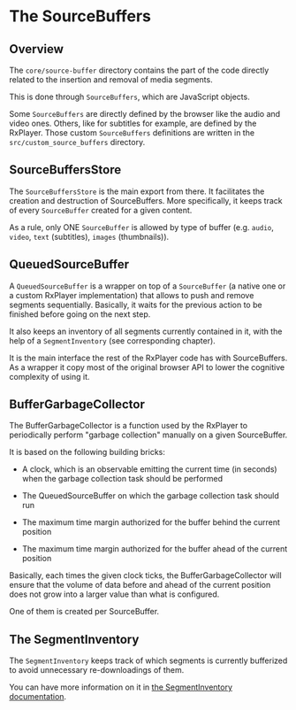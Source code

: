 # The SourceBuffers ############################################################


## Overview ####################################################################

The ``core/source-buffer`` directory contains the part of the code directly
related to the insertion and removal of media segments.

This is done through `SourceBuffers`, which are JavaScript objects.

Some `SourceBuffers` are directly defined by the browser like the audio and
video ones. Others, like for subtitles for example, are defined by the RxPlayer.
Those custom `SourceBuffers` definitions are written in the
`src/custom_source_buffers` directory.



## SourceBuffersStore ##########################################################

The ``SourceBuffersStore`` is the main export from there. It facilitates the
creation and destruction of SourceBuffers.
More specifically, it keeps track of every ``SourceBuffer`` created for a given
content.

As a rule, only ONE ``SourceBuffer`` is allowed by type of buffer (e.g.
``audio``, ``video``, ``text`` (subtitles), ``images`` (thumbnails)).



## QueuedSourceBuffer ##########################################################

A ``QueuedSourceBuffer`` is a wrapper on top of a ``SourceBuffer`` (a native one
or a custom RxPlayer implementation) that allows to push and remove segments
sequentially.
Basically, it waits for the previous action to be finished before going on the
next step.

It also keeps an inventory of all segments currently contained in it, with the
help of a `SegmentInventory` (see corresponding chapter).

It is the main interface the rest of the RxPlayer code has with SourceBuffers.
As a wrapper it copy most of the original browser API to lower the cognitive
complexity of using it.



## BufferGarbageCollector ######################################################

The BufferGarbageCollector is a function used by the RxPlayer to
periodically perform "garbage collection" manually on a given SourceBuffer.

It is based on the following building bricks:

  - A clock, which is an observable emitting the current time (in seconds) when
    the garbage collection task should be performed

  - The QueuedSourceBuffer on which the garbage collection task should run

  - The maximum time margin authorized for the buffer behind the current
    position

  - The maximum time margin authorized for the buffer ahead of the current
    position

Basically, each times the given clock ticks, the BufferGarbageCollector will
ensure that the volume of data before and ahead of the current position does not
grow into a larger value than what is configured.

One of them is created per SourceBuffer.



## The SegmentInventory ########################################################

The ``SegmentInventory`` keeps track of which segments is currently bufferized
to avoid unnecessary re-downloadings of them.

You can have more information on it in [the SegmentInventory
documentation](./segment_inventory.md).
